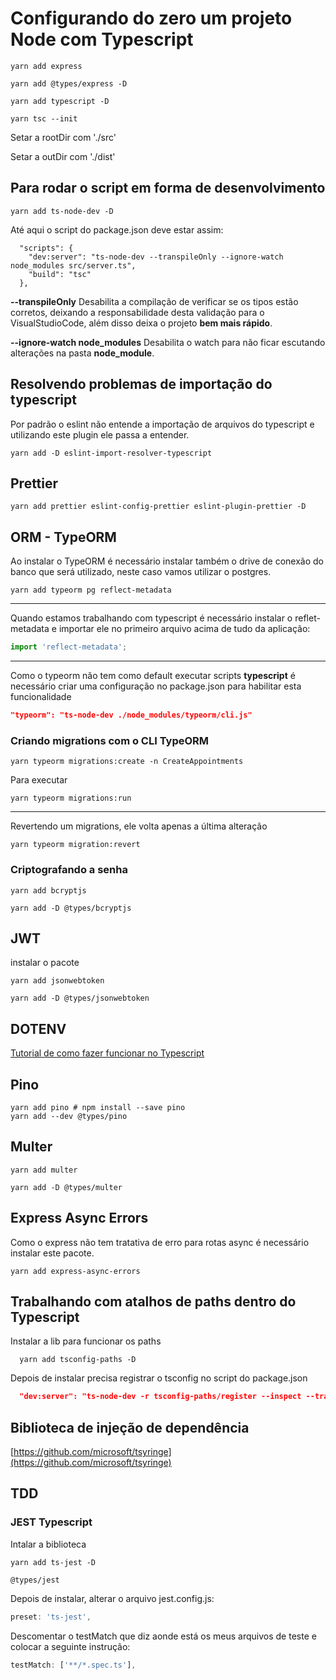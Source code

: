 # Configurando do zero um projeto Node com Typescript

```
yarn add express
```

```
yarn add @types/express -D
```

```
yarn add typescript -D
```

```
yarn tsc --init
```

Setar a rootDir com './src'

Setar a outDir com './dist'

## Para rodar o script em forma de desenvolvimento

```
yarn add ts-node-dev -D
```

Até aqui o script do package.json deve estar assim:

```
  "scripts": {
    "dev:server": "ts-node-dev --transpileOnly --ignore-watch node_modules src/server.ts",
    "build": "tsc"
  },
```

**--transpileOnly**
Desabilita a compilação de verificar se os tipos estão corretos, deixando a responsabilidade desta validação para o VisualStudioCode, além disso deixa o projeto **bem mais rápido**.

**--ignore-watch node_modules**
Desabilita o watch para não ficar escutando alterações na pasta **node_module**.

## Resolvendo problemas de importação do typescript

Por padrão o eslint não entende a importação de arquivos do typescript e utilizando este plugin ele passa a entender.

```
yarn add -D eslint-import-resolver-typescript
```

## Prettier

```shell
yarn add prettier eslint-config-prettier eslint-plugin-prettier -D
```

## ORM - TypeORM

Ao instalar o TypeORM é necessário instalar também o drive de conexão do banco que será utilizado, neste caso vamos utilizar o postgres.

```shell
yarn add typeorm pg reflect-metadata
```

---

Quando estamos trabalhando com typescript é necessário instalar o reflet-metadata e importar ele no primeiro arquivo acima de tudo da aplicação:

```typescript
import 'reflect-metadata';
```

---

Como o typeorm não tem como default executar scripts **typescript** é necessário criar uma configuração no package.json para habilitar esta funcionalidade

```json
"typeorm": "ts-node-dev ./node_modules/typeorm/cli.js"
```

### Criando migrations com o CLI TypeORM

```shell
yarn typeorm migrations:create -n CreateAppointments
```

Para executar

```shell
yarn typeorm migrations:run
```

---

Revertendo um migrations, ele volta apenas a última alteração

```shell
yarn typeorm migration:revert
```

### Criptografando a senha

```shell
yarn add bcryptjs
```

```shell
yarn add -D @types/bcryptjs
```

## JWT

instalar o pacote

```shell
yarn add jsonwebtoken
```

```shell
yarn add -D @types/jsonwebtoken
```

## DOTENV

[Tutorial de como fazer funcionar no Typescript](https://blog.morizyun.com/javascript/library-typescript-dotenv-environment-variable.html)

## Pino

```shell
yarn add pino # npm install --save pino
yarn add --dev @types/pino
```

## Multer

```shell
yarn add multer
```

```shell
yarn add -D @types/multer
```

## Express Async Errors

Como o express não tem tratativa de erro para rotas async é necessário instalar este pacote.

```shell
yarn add express-async-errors
```

## Trabalhando com atalhos de paths dentro do Typescript

Instalar a lib para funcionar os paths

```shell
  yarn add tsconfig-paths -D
```

Depois de instalar precisa registrar o tsconfig no script do package.json

```json
  "dev:server": "ts-node-dev -r tsconfig-paths/register --inspect --transpileOnly --ignore-watch node_modules src/shared/infra/http/server.ts",
```

## Biblioteca de injeção de dependência

[https://github.com/microsoft/tsyringe](https://github.com/microsoft/tsyringe)

## TDD

### JEST Typescript

Intalar a biblioteca

```shell
yarn add ts-jest -D
```

```shell
@types/jest
```

Depois de instalar, alterar o arquivo jest.config.js:

```javascript
preset: 'ts-jest',
```

Descomentar o testMatch que diz aonde está os meus arquivos de teste e colocar a seguinte instrução:

```javascript
testMatch: ['**/*.spec.ts'],
```
